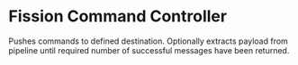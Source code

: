 # Fission Command Controller

Pushes commands to defined destination. Optionally extracts
payload from pipeline until required number of successful
messages have been returned.
